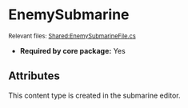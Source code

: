 # EnemySubmarine

<sub>Relevant files: [Shared:EnemySubmarineFile.cs](https://github.com/Regalis11/Barotrauma/blob/master/Barotrauma/BarotraumaShared/SharedSource/ContentManagement/ContentFile/EnemySubmarineFile.cs)</sub>
- **Required by core package:** Yes

## Attributes


This content type is created in the submarine editor.
